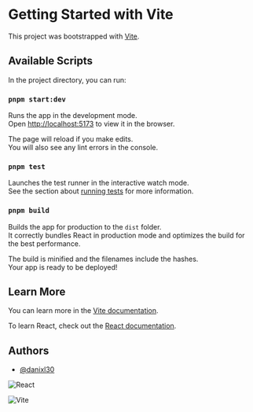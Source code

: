 # Getting Started with Vite

This project was bootstrapped with [Vite](https://vitejs.dev/).

## Available Scripts

In the project directory, you can run:

### `pnpm start:dev`

Runs the app in the development mode.\
Open [http://localhost:5173](http://localhost:5173) to view it in the browser.

The page will reload if you make edits.\
You will also see any lint errors in the console.

### `pnpm test`

Launches the test runner in the interactive watch mode.\
See the section about [running tests](https://facebook.github.io/create-react-app/docs/running-tests) for more information.

### `pnpm build`

Builds the app for production to the `dist` folder.\
It correctly bundles React in production mode and optimizes the build for the best performance.

The build is minified and the filenames include the hashes.\
Your app is ready to be deployed!

## Learn More

You can learn more in the [Vite documentation](https://vitejs.dev/guide/).

To learn React, check out the [React documentation](https://reactjs.org/).


## Authors

- [@danixl30](https://github.com/danixl30)


![React](https://logos-download.com/wp-content/uploads/2016/09/React_logo_wordmark.png)

![Vite](https://upload.wikimedia.org/wikipedia/commons/thumb/f/f1/Vitejs-logo.svg/2078px-Vitejs-logo.svg.png)

